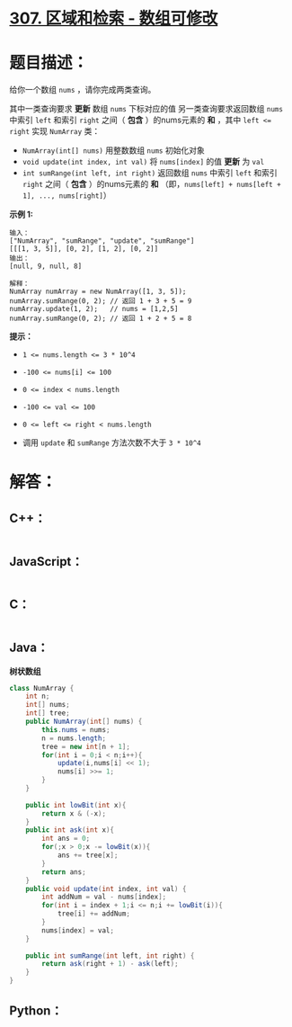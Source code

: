 # [307. 区域和检索 - 数组可修改](https://leetcode-cn.com/problems/range-sum-query-mutable/)

# 题目描述：

给你一个数组 `nums` ，请你完成两类查询。

其中一类查询要求 **更新** 数组 `nums` 下标对应的值
另一类查询要求返回数组 `nums` 中索引 `left` 和索引 `right` 之间（ **包含** ）的nums元素的 **和** ，其中 `left <= right`
实现 `NumArray` 类：

- `NumArray(int[] nums)` 用整数数组 `nums` 初始化对象
- `void update(int index, int val)` 将 `nums[index]` 的值 **更新** 为 `val`
- `int sumRange(int left, int right)` 返回数组 `nums` 中索引 `left` 和索引 `right` 之间（ **包含** ）的nums元素的 **和** （即，`nums[left] + nums[left + 1], ..., nums[right]`）

**示例 1:**

```
输入：
["NumArray", "sumRange", "update", "sumRange"]
[[[1, 3, 5]], [0, 2], [1, 2], [0, 2]]
输出：
[null, 9, null, 8]

解释：
NumArray numArray = new NumArray([1, 3, 5]);
numArray.sumRange(0, 2); // 返回 1 + 3 + 5 = 9
numArray.update(1, 2);   // nums = [1,2,5]
numArray.sumRange(0, 2); // 返回 1 + 2 + 5 = 8
```


**提示：**

- `1 <= nums.length <= 3 * 10^4`

- `-100 <= nums[i] <= 100`

- `0 <= index < nums.length`

- `-100 <= val <= 100`

- `0 <= left <= right < nums.length`

- 调用 `update` 和 `sumRange` 方法次数不大于 `3 * 10^4` 

  



# 解答：

## C++：

```cpp

```

## JavaScript：


```JavaScript

```

## C：

```c

```

## Java：

**树状数组**

```java
class NumArray {
    int n;
    int[] nums;
    int[] tree;
    public NumArray(int[] nums) {
        this.nums = nums;
        n = nums.length;
        tree = new int[n + 1];
        for(int i = 0;i < n;i++){
            update(i,nums[i] << 1);
            nums[i] >>= 1;
        }
    }
    
    public int lowBit(int x){
        return x & (-x);
    }
    public int ask(int x){
        int ans = 0;
        for(;x > 0;x -= lowBit(x)){
            ans += tree[x];
        }
        return ans;
    }
    public void update(int index, int val) {
        int addNum = val - nums[index];
        for(int i = index + 1;i <= n;i += lowBit(i)){
            tree[i] += addNum;
        }
        nums[index] = val;
    }
    
    public int sumRange(int left, int right) {
        return ask(right + 1) - ask(left);
    }
}
```

## Python：

```python

```


